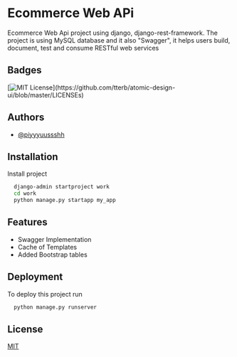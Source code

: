 
# Ecommerce Web APi 

Ecommerce Web Api project using django, django-rest-framework. 
The project is using MySQL database and it also "Swagger", it 
helps users build, document, test and consume RESTful 
web services


## Badges


[![MIT License](https://img.shields.io/apm/l/atomic-design-ui.svg?)](https://github.com/tterb/atomic-design-ui/blob/master/LICENSEs)


## Authors

- [@piyyyuussshh](https://www.github.com/piyyyuussshh)


## Installation

Install project

```bash
  django-admin startproject work
  cd work
  python manage.py startapp my_app
```
    
## Features

- Swagger Implementation
- Cache of Templates
- Added Bootstrap tables


## Deployment

To deploy this project run

```bash
  python manage.py runserver
```


## License

[MIT](https://choosealicense.com/licenses/mit/)


